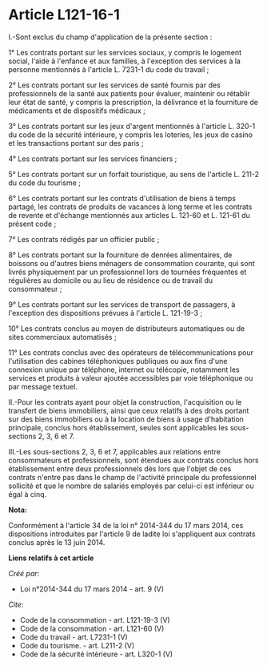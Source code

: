 # Article L121-16-1

I.-Sont exclus du champ d'application de la présente section : 

1° Les contrats portant sur les services sociaux, y compris le logement social, l'aide à l'enfance et aux familles, à
l'exception des services à la personne mentionnés à l'article L. 7231-1 du code du travail ; 

2° Les contrats portant sur les services de santé fournis par des professionnels de la santé aux patients pour évaluer,
maintenir ou rétablir leur état de santé, y compris la prescription, la délivrance et la fourniture de médicaments et de
dispositifs médicaux ; 

3° Les contrats portant sur les jeux d'argent mentionnés à l'article L. 320-1 du code de la sécurité intérieure, y compris
les loteries, les jeux de casino et les transactions portant sur des paris ; 

4° Les contrats portant sur les services financiers ; 

5° Les contrats portant sur un forfait touristique, au sens de l'article L. 211-2 du code du tourisme ; 

6° Les contrats portant sur les contrats d'utilisation de biens à temps partagé, les contrats de produits de vacances à long
terme et les contrats de revente et d'échange mentionnés aux articles L. 121-60 et L. 121-61 du présent code ; 

7° Les contrats rédigés par un officier public ; 

8° Les contrats portant sur la fourniture de denrées alimentaires, de boissons ou d'autres biens ménagers de consommation
courante, qui sont livrés physiquement par un professionnel lors de tournées fréquentes et régulières au domicile ou au lieu
de résidence ou de travail du consommateur ; 

9° Les contrats portant sur les services de transport de passagers, à l'exception des dispositions prévues à l'article L.
121-19-3 ;

10° Les contrats conclus au moyen de distributeurs automatiques ou de sites commerciaux automatisés ; 

11° Les contrats conclus avec des opérateurs de télécommunications pour l'utilisation des cabines téléphoniques publiques ou
aux fins d'une connexion unique par téléphone, internet ou télécopie, notamment les services et produits à valeur ajoutée
accessibles par voie téléphonique ou par message textuel. 

II.-Pour les contrats ayant pour objet la construction, l'acquisition ou le transfert de biens immobiliers, ainsi que ceux
relatifs à des droits portant sur des biens immobiliers ou à la location de biens à usage d'habitation principale, conclus
hors établissement, seules sont applicables les sous-sections 2, 3, 6 et 7. 

III.-Les sous-sections 2, 3, 6 et 7, applicables aux relations entre consommateurs et professionnels, sont étendues aux
contrats conclus hors établissement entre deux professionnels dès lors que l'objet de ces contrats n'entre pas dans le champ
de l'activité principale du professionnel sollicité et que le nombre de salariés employés par celui-ci est inférieur ou égal
à cinq.

**Nota:**

Conformément à l'article 34 de la loi n° 2014-344 du 17 mars 2014, ces dispositions introduites par l'article 9 de ladite loi
s'appliquent aux contrats conclus après le 13 juin 2014.

**Liens relatifs à cet article**

_Créé par_:

  - Loi n°2014-344 du 17 mars 2014 - art. 9 (V)

_Cite_:

  - Code de la consommation - art. L121-19-3 (V)
  - Code de la consommation - art. L121-60 (V)
  - Code du travail - art. L7231-1 (V)
  - Code du tourisme. - art. L211-2 (V)
  - Code de la sécurité intérieure - art. L320-1 (V)
